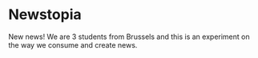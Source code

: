 Newstopia
=========

New news!
We are 3 students from Brussels and this is an experiment on the way we consume and create news.
